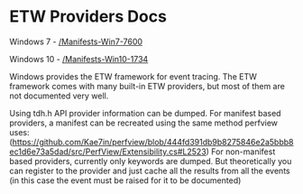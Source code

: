 # ETW Providers Docs

Windows 7 - [/Manifests-Win7-7600](/Manifest-Win7-7600)

Windows 10 - [/Manifests-Win10-1734](/Manifest-Win10-1734)

Windows provides the ETW framework for event tracing. The ETW framework comes with many built-in ETW providers, but
most of them are not documented very well. 

Using tdh.h API provider information can be dumped. For manifest based providers, a manifest can be recreated using the same method perfview uses:
(https://github.com/Kae7in/perfview/blob/444fd391db9b8275846e2a5bbb8ec1d6e73a5dad/src/PerfView/Extensibility.cs#L2523) 
For non-manifest based providers, currently only keywords are dumped. But theoretically you can register to the provider and just cache
all the results from all the events (in this case the event must be raised for it to be documented)
